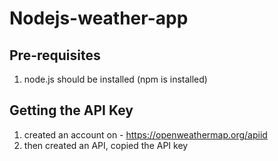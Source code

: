 # Nodejs-weather-app

## Pre-requisites
1. node.js should be installed (npm is installed)

## Getting the API Key

1. created an account on - https://openweathermap.org/apiid
2. then created an API,
copied the API key
